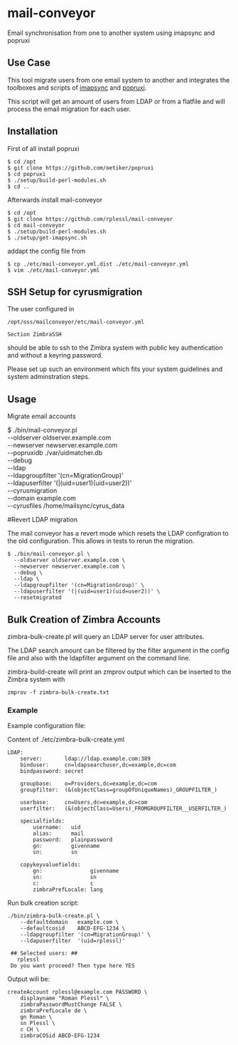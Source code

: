 mail-conveyor
=============
Email synchronisation from one to another system using imapsync and popruxi

Use Case
--------
This tool migrate users from one email system to another and integrates
the toolboxes and scripts of [imapsync](https://github.com/imapsync/imapsync)
and [popruxi](https://github.com/oetiker/popruxi).

This script will get an amount of users from LDAP or from a flatfile and will
process the email migration for each user.


Installation
------------

First of all install popruxi

    $ cd /opt
    $ git clone https://github.com/oetiker/popruxi
    $ cd popruxi
    $ ./setup/build-perl-modules.sh
    $ cd ..

Afterwards install mail-conveyor

    $ cd /opt
    $ git clone https://github.com/rplessl/mail-conveyor
    $ cd mail-conveyor
    $ ./setup/build-perl-modules.sh
    $ ./setup/get-imapsync.sh

addapt the config file from

    $ cp ./etc/mail-conveyor.yml.dist ./etc/mail-conveyor.yml
    $ vim ./etc/mail-conveyor.yml


SSH Setup for cyrusmigration
----------------------------
The user configured in 

    /opt/oss/mailconveyor/etc/mail-conveyor.yml

    Section ZimbraSSH

should be able to ssh to the Zimbra system with public key authentication
and without a keyring password. 

Please set up such an environment which fits your system guidelines and
system adminstration steps.


Usage
-----
Migrate email accounts

  $ ./bin/mail-conveyor.pl \
      --oldserver oldserver.example.com \
      --newserver newserver.example.com \
      --popruxidb ./var/uidmatcher.db \
      --debug \
      --ldap \
      --ldapgroupfilter '(cn=MigrationGroup)' \
      --ldapuserfilter '(|(uid=user1)(uid=user2))' \
      --cyrusmigration \
      --domain example.com \
      --cyrusfiles /home/mailsync/cyrus_data

#Revert LDAP migration

The mail conveyor has a revert mode which resets the LDAP configration
to the old configuration. This allows in tests to rerun the migration.

    $ ./bin/mail-conveyor.pl \
      --oldserver oldserver.example.com \
      --newserver newserver.example.com \
      --debug \
      --ldap \
      --ldapgroupfilter '(cn=MigrationGroup)' \
      --ldapuserfilter '(|(uid=user1)(uid=user2))' \
      --resetmigrated


Bulk Creation of Zimbra Accounts
--------------------------------
zimbra-bulk-create.pl will query an LDAP server for user attributes. 

The LDAP search amount can be filtered by the filter argument in the 
config file and also with the ldapfilter argument on the command line.

zimbra-build-create will print an zmprov output which can be inserted
to the Zimbra system with

    zmprov -f zimbra-bulk-create.txt

### Example

Example configuration file:

Content of ./etc/zimbra-bulk-create.yml

    LDAP:
        server:       ldap://ldap.example.com:389
        binduser:     cn=ldapsearchuser,dc=example,dc=com
        bindpassword: secret

        groupbase:    o=Providers,dc=example,dc=com
        groupfilter:  (&(objectClass=groupOfUniqueNames)_GROUPFILTER_)

        userbase:     cn=Users,dc=example,dc=com
        userfilter:   (&(objectClass=Users)_FROMGROUPFILTER__USERFILTER_)

        specialfields:
            username:   uid
            alias:      mail
            password:   plainpassword
            gn:         givenname
            sn:         sn

        copykeyvaluefields:
            gn:               givenname
            sn:               sn
            c:                c
            zimbraPrefLocale: lang

Run bulk creation script:

    ./bin/zimbra-bulk-create.pl \
        --defaultdomain   example.com \
        --defaultcosid    ABCD-EFG-1234 \
        --ldapgroupfilter '(cn=MigrationGroup)' \
        --ldapuserfilter  '(uid=rplessl)'

     ## Selected users: ##
       rplessl
     Do you want proceed? Then type here YES

Output will be:

    createAccount rplessl@example.com PASSWORD \
        displayname "Roman Plessl" \
        zimbraPasswordMustChange FALSE \
        zimbraPrefLocale de \
        gn Roman \
        sn Plessl \
        c CH \
        zimbraCOSid ABCD-EFG-1234
